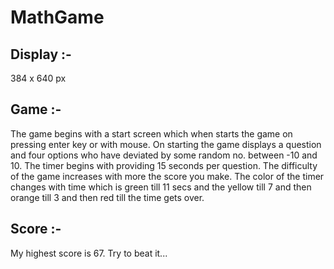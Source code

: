 # MathGame

## Display :-
  384 x 640 px

## Game :-
  The game begins with a start screen which when starts the game on pressing enter key or with mouse.
  On starting the game displays a question and four options who have deviated by some random no. between -10 and 10.
  The timer begins with providing 15 seconds per question. The difficulty of the game increases with more the score you make.
  The color of the timer changes with time which is green till 11 secs and the yellow till 7 and then orange till 3 and then red till the time gets over.
  
## Score :-
  My highest score is 67. Try to beat it...
